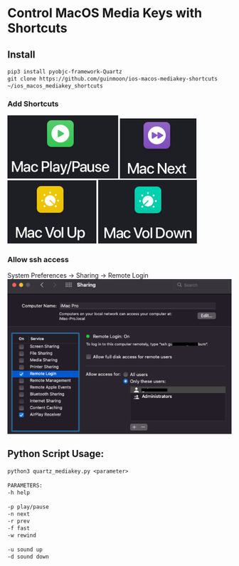 
# Control MacOS Media Keys with Shortcuts

## Install
```
pip3 install pyobjc-framework-Quartz
git clone https://github.com/guinmoon/ios-macos-mediakey-shortcuts ~/ios_macos_mediakey_shortcuts
```

### Add Shortcuts
[![play/pause](dist/play.png)](https://www.icloud.com/shortcuts/af41822e22a544edab5f2d9dc9d65294)
[![next](dist/next.png)](https://www.icloud.com/shortcuts/63ce791c99164d9bb082b169fac3bb30)
[![volup](dist/volup.png)](https://www.icloud.com/shortcuts/99751cac9a5544bdba4cb4f8041da69b)
[![voldown](dist/voldown.png)](https://www.icloud.com/shortcuts/65e10bcab3d743e79b939d767426c74f)

### Allow ssh access
System Preferences -> Sharing -> Remote Login
![ssh](dist/allossh.png)


## Python Script Usage:
```
python3 quartz_mediakey.py <parameter>

PARAMETERS:
-h help

-p play/pause
-n next
-r prev
-f fast
-w rewind

-u sound up
-d sound down
```